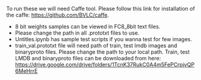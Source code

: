 To run these we will need Caffe tool. Please follow this link for installation of the caffe: https://github.com/BVLC/caffe.

- 8 bit weights samples can be viewed in FC8_8bit text files. 
- Please change the path in all .prototxt files to use.
- Untitles.ipynb has sample test scripts if you wanna test for few images. 
- train_val.prototxt file will need path of train, test lmdb images and binaryproto files. Please change the path to your local path. Train, test LMDB and binaryproto files can be downloaded from here: https://drive.google.com/drive/folders/1TcnK37RukC0A4m5FePCrpjvQP6MeHrrE


